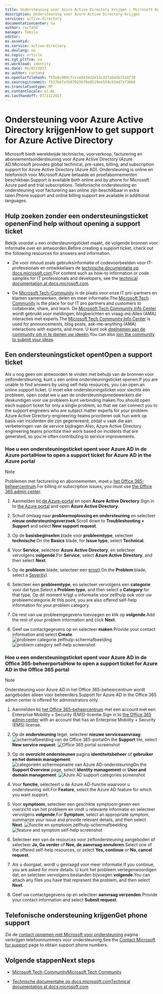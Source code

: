 ```yaml
---
title: Ondersteuning voor Azure Active Directory krijgen | Microsoft Docs
description: Ondersteuning voor Azure Active Directory krijgen
services: active-directory
documentationcenter: na
author: curtand
manager: femila
editor: 
ms.assetid: 
ms.service: active-directory
ms.devlang: na
ms.topic: article
ms.tgt_pltfrm: na
ms.workload: identity
ms.date: 06/07/2017
ms.author: curtand
ms.openlocfilehash: f55e6c009cfccce8434d3e13c337a9adb72a4f70
ms.sourcegitcommit: f537befafb079256fba0529ee554c034d73f36b0
ms.translationtype: MT
ms.contentlocale: nl-NL
ms.lasthandoff: 07/11/2017
---
```

# <a name="how-to-get-support-for-azure-active-directory"></a><span data-ttu-id="e9622-103">Ondersteuning voor Azure Active Directory krijgen</span><span class="sxs-lookup"><span data-stu-id="e9622-103">How to get support for Azure Active Directory</span></span>


<span data-ttu-id="e9622-104">Microsoft biedt wereldwijde technische, voorverkoop, facturering en abonnementsondersteuning voor Azure Active Directory (Azure AD.</span><span class="sxs-lookup"><span data-stu-id="e9622-104">Microsoft provides global technical, pre-sales, billing, and subscription support for Azure Active Directory (Azure AD).</span></span> <span data-ttu-id="e9622-105">Ondersteuning is online en telefonisch voor Microsoft Azure betaalde en proefabonnementen beschikbaar.</span><span class="sxs-lookup"><span data-stu-id="e9622-105">Support is available both online and by phone for Microsoft Azure paid and trial subscriptions.</span></span> <span data-ttu-id="e9622-106">Telefonische ondersteuning en ondersteuning voor facturering aan online zijn beschikbaar in extra talen.</span><span class="sxs-lookup"><span data-stu-id="e9622-106">Phone support and online billing support are available in additional languages.</span></span> 

## <a name="find-help-without-opening-a-support-ticket"></a><span data-ttu-id="e9622-107">Hulp zoeken zonder een ondersteuningsticket openen</span><span class="sxs-lookup"><span data-stu-id="e9622-107">Find help without opening a support ticket</span></span>

<span data-ttu-id="e9622-108">Bekijk voordat u een ondersteuningsticket maakt, de volgende bronnen voor informatie over en antwoorden.</span><span class="sxs-lookup"><span data-stu-id="e9622-108">Before creating a support ticket, check out the following resources for answers and information.</span></span> 

* <span data-ttu-id="e9622-109">Zie voor inhoud zoals gebruiksinformatie of codevoorbeelden voor IT-professionals en ontwikkelaars de [technische documentatie op docs.microsoft.com](https://docs.microsoft.com/azure/active-directory/).</span><span class="sxs-lookup"><span data-stu-id="e9622-109">For content such as how-to information or code samples for IT professionals and developers, see the [technical documentation at docs.microsoft.com](https://docs.microsoft.com/azure/active-directory/).</span></span>

* <span data-ttu-id="e9622-110">De [Microsoft Tech-Community](https://techcommunity.microsoft.com/) is de plaats voor onze IT pro-partners en klanten samenwerken, delen en meer informatie.</span><span class="sxs-lookup"><span data-stu-id="e9622-110">The [Microsoft Tech Community](https://techcommunity.microsoft.com/) is the place for our IT pro partners and customers to collaborate, share, and learn.</span></span> <span data-ttu-id="e9622-111">De [Microsoft Tech Community Info Center](https://techcommunity.microsoft.com/t5/Community-Info-Center/ct-p/Community-Info-Center) wordt gebruikt voor meldingen, blogberichten en vraag-mij-Alles (AMA) interacties met experts.</span><span class="sxs-lookup"><span data-stu-id="e9622-111">The [Microsoft Tech Community Info Center](https://techcommunity.microsoft.com/t5/Community-Info-Center/ct-p/Community-Info-Center) is used for announcements, blog posts, ask-me-anything (AMA) interactions with experts, and more.</span></span> <span data-ttu-id="e9622-112">U kunt ook [deelnemen aan de community om in te dienen uw ideeën](https://techcommunity.microsoft.com/t5/Communities/ct-p/communities).</span><span class="sxs-lookup"><span data-stu-id="e9622-112">You can also [join the community to submit your ideas](https://techcommunity.microsoft.com/t5/Communities/ct-p/communities).</span></span>


## <a name="open-a-support-ticket"></a><span data-ttu-id="e9622-113">Een ondersteuningsticket opent</span><span class="sxs-lookup"><span data-stu-id="e9622-113">Open a support ticket</span></span>

<span data-ttu-id="e9622-114">Als u nog geen om antwoorden te vinden met behulp van de bronnen voor zelfondersteuning, kunt u een online ondersteuningsticket openen.</span><span class="sxs-lookup"><span data-stu-id="e9622-114">If you are unable to find answers by using self-help resources, you can open an online support ticket.</span></span> <span data-ttu-id="e9622-115">U moet elke ondersteuningsticket voor slechts één probleem, open zodat we u aan de ondersteuningsmedewerkers die deskundigen voor uw probleem kunt verbinding maken.</span><span class="sxs-lookup"><span data-stu-id="e9622-115">You should open each support ticket for only a single problem, so that we can connect you to the support engineers who are subject matter experts for your problem.</span></span> <span data-ttu-id="e9622-116">Azure Active Directory-engineering-teams prioriteren ook hun werk op basis van incidenten die zijn gegenereerd, zodat u vaak die aan verbeteringen van de service bijdragen.</span><span class="sxs-lookup"><span data-stu-id="e9622-116">Also, Azure Active Directory engineering teams prioritize their work based on incidents that are generated, so you're often contributing to service improvements.</span></span>

### <a name="how-to-open-a-support-ticket-for-azure-ad-in-the-azure-portal"></a><span data-ttu-id="e9622-117">Hoe u een ondersteuningsticket opent voor Azure AD in de Azure portal</span><span class="sxs-lookup"><span data-stu-id="e9622-117">How to open a support ticket for Azure AD in the Azure portal</span></span>

> [!NOTE]
> <span data-ttu-id="e9622-118">Problemen met facturering en abonnementen, moet u [het Office 365-beheercentrum](https://portal.office.com).</span><span class="sxs-lookup"><span data-stu-id="e9622-118">For billing or subscription issues, you must use [the Office 365 admin center](https://portal.office.com).</span></span>
> 

1. <span data-ttu-id="e9622-119">Aanmelden bij [de Azure-portal](https://portal.azure.com) en open **Azure Active Directory**.</span><span class="sxs-lookup"><span data-stu-id="e9622-119">Sign in to [the Azure portal](https://portal.azure.com) and open **Azure Active Directory**.</span></span>
   
2. <span data-ttu-id="e9622-120">Schuif omlaag naar **probleemoplossing en ondersteuning** en selecteer **nieuw ondersteuningsverzoek**.</span><span class="sxs-lookup"><span data-stu-id="e9622-120">Scroll down to **Troubleshooting + Support** and select **New support request**.</span></span>
   
3. <span data-ttu-id="e9622-121">Op de **basisbeginselen** blade voor **probleemtype**, selecteer **technische**.</span><span class="sxs-lookup"><span data-stu-id="e9622-121">On the **Basics** blade, for **Issue type**, select **Technical**.</span></span>
   
4. <span data-ttu-id="e9622-122">Voor **Service**, selecteer **Azure Active Directory**, en selecteer vervolgens **volgende**.</span><span class="sxs-lookup"><span data-stu-id="e9622-122">For **Service**, select **Azure Active Directory**, and then select **Next**.</span></span>

5. <span data-ttu-id="e9622-123">Op de **probleem** blade, selecteer een [ernst](https://azure.microsoft.com/support/plans/response/)).</span><span class="sxs-lookup"><span data-stu-id="e9622-123">On the **Problem** blade, select a [Severity](https://azure.microsoft.com/support/plans/response/)).</span></span>
  
6. <span data-ttu-id="e9622-124">Selecteer een **probleemtype**, en selecteer vervolgens een **categorie** voor dat type.</span><span class="sxs-lookup"><span data-stu-id="e9622-124">Select a **Problem type**, and then select a **Category** for that type.</span></span> <span data-ttu-id="e9622-125">Op dit moment krijgt u informatie voor zelfhulp ook voor uw probleemcategorie.</span><span class="sxs-lookup"><span data-stu-id="e9622-125">At this point, you are also offered self-help information for your problem category.</span></span>
  
7. <span data-ttu-id="e9622-126">De rest van uw probleemgegevens toevoegen en klik op **volgende**.</span><span class="sxs-lookup"><span data-stu-id="e9622-126">Add the rest of your problem information and click **Next**.</span></span>
  
8. <span data-ttu-id="e9622-127">Geef uw contactgegevens op en selecteer **maken**.</span><span class="sxs-lookup"><span data-stu-id="e9622-127">Provide your contact information and select **Create**.</span></span>
  <span data-ttu-id="e9622-128">![probleem categorie zelfhulp-schermafbeelding](./media/active-directory-troubleshooting-support-howto/open-support-ticket.png)</span><span class="sxs-lookup"><span data-stu-id="e9622-128">![problem category self-help screenshot](./media/active-directory-troubleshooting-support-howto/open-support-ticket.png)</span></span>

### <a name="how-to-open-a-support-ticket-for-azure-ad-in-the-office-365-portal"></a><span data-ttu-id="e9622-129">Hoe u een ondersteuningsticket opent voor Azure AD in de Office 365-beheerportal</span><span class="sxs-lookup"><span data-stu-id="e9622-129">How to open a support ticket for Azure AD in the Office 365 portal</span></span>

> [!NOTE]
> <span data-ttu-id="e9622-130">Ondersteuning voor Azure AD in het Office 365-beheercentrum wordt aangeboden alleen voor beheerders.</span><span class="sxs-lookup"><span data-stu-id="e9622-130">Support for Azure AD in the Office 365 admin center is offered for administrators only.</span></span>
> 

1. <span data-ttu-id="e9622-131">Aanmelden bij [het Office 365-beheercentrum](https://portal.office.com) met een account met een Enterprise Mobility + Security (EMS)-licentie.</span><span class="sxs-lookup"><span data-stu-id="e9622-131">Sign in to [the Office 365 admin center](https://portal.office.com) with an account that has an Enterprise Mobility + Security (EMS) license.</span></span>

2. <span data-ttu-id="e9622-132">Op de **ondersteuning** tegel, selecteer **nieuwe serviceaanvraag**: ![schermafbeelding van de Office 365-portal](./media/active-directory-troubleshooting-support-howto/office-portal.png)</span><span class="sxs-lookup"><span data-stu-id="e9622-132">On the **Support** tile, select **New service request**: ![Office 365 portal screenshot](./media/active-directory-troubleshooting-support-howto/office-portal.png)</span></span>

3. <span data-ttu-id="e9622-133">Op de **overzicht ondersteunen** pagina **identiteitsbeheer** of **gebruiker en het domein management**: ![categorieën schermopname van Azure AD-ondersteuning](./media/active-directory-troubleshooting-support-howto/select-identity.png)</span><span class="sxs-lookup"><span data-stu-id="e9622-133">On the **Support Overview** page, select **Identity management** or **User and domain management**: ![Azure AD support categories screenshot](./media/active-directory-troubleshooting-support-howto/select-identity.png)</span></span>

4. <span data-ttu-id="e9622-134">Voor **functie**, selecteert u de Azure AD-functie waarvoor u ondersteuning wilt.</span><span class="sxs-lookup"><span data-stu-id="e9622-134">For **Feature**, select the Azure AD feature for which you want support.</span></span>

5. <span data-ttu-id="e9622-135">Voor **symptoom**, selecteer een geschikte symptoom geven een overzicht van het probleem en vindt u relevante informatie en selecteer vervolgens **volgende**.</span><span class="sxs-lookup"><span data-stu-id="e9622-135">For **Symptom**, select an appropriate symptom, summarize your issue and provide relevant details, and then select **Next**.</span></span>
  <span data-ttu-id="e9622-136">![functie en symptoom zelfhulp-schermafbeelding](./media/active-directory-troubleshooting-support-howto/open-service-request.png)</span><span class="sxs-lookup"><span data-stu-id="e9622-136">![feature and symptom self-help screenshot](./media/active-directory-troubleshooting-support-howto/open-service-request.png)</span></span>

6. <span data-ttu-id="e9622-137">Selecteer een van de resources voor zelfondersteuning aangeboden of selecteer **Ja, Ga verder** of **Nee, de aanvraag annuleren**.</span><span class="sxs-lookup"><span data-stu-id="e9622-137">Select one of the offered self-help resources, or select **Yes, continue** or **No, cancel request**.</span></span>

7. <span data-ttu-id="e9622-138">Als u doorgaat, wordt u gevraagd voor meer informatie.</span><span class="sxs-lookup"><span data-stu-id="e9622-138">If you continue, you are asked for more details.</span></span> <span data-ttu-id="e9622-139">U kunt het probleem vertegenwoordigen dat, en selecteer vervolgens bestanden bijvoegen **volgende**.</span><span class="sxs-lookup"><span data-stu-id="e9622-139">You can attach any files you have that represent the problem, and then select **Next**.</span></span>

8. <span data-ttu-id="e9622-140">Geef uw contactgegevens op en selecteer **aanvraag verzenden**.</span><span class="sxs-lookup"><span data-stu-id="e9622-140">Provide your contact information and select **Submit request**.</span></span>

## <a name="get-phone-support"></a><span data-ttu-id="e9622-141">Telefonische ondersteuning krijgen</span><span class="sxs-lookup"><span data-stu-id="e9622-141">Get phone support</span></span>

<span data-ttu-id="e9622-142">Zie de [contact opnemen met Microsoft voor ondersteuning](https://portal.office.com/Support/ContactUs.aspx) pagina verkrijgen telefoonnummers voor ondersteuning.</span><span class="sxs-lookup"><span data-stu-id="e9622-142">See the [Contact Microsoft for support](https://portal.office.com/Support/ContactUs.aspx) page to obtain support phone numbers.</span></span>

##  <a name="next-steps"></a><span data-ttu-id="e9622-143">Volgende stappen</span><span class="sxs-lookup"><span data-stu-id="e9622-143">Next steps</span></span>

* [<span data-ttu-id="e9622-144">Microsoft Tech-Community</span><span class="sxs-lookup"><span data-stu-id="e9622-144">Microsoft Tech Community</span></span>](https://techcommunity.microsoft.com/)

* [<span data-ttu-id="e9622-145">Technische documentatie op docs.microsoft.com</span><span class="sxs-lookup"><span data-stu-id="e9622-145">Technical documentation at docs.microsoft.com</span></span>](https://docs.microsoft.com/azure/active-directory/)
